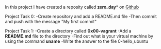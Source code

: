 In this project I have created a reposity called **zero_day*** on [Github](https://github.com/)

Project Task 0:
-Create repository and add a README.md file
-Then commit and push with the message "My first commit"

Project Task 1:
-Create a directory called **0x00-vagrant**
-Add a **README.md** file to the directory
-Find out what is your virtual machine by using the command **uname**
-Write the answer to the file 0-hello_ubuntu

